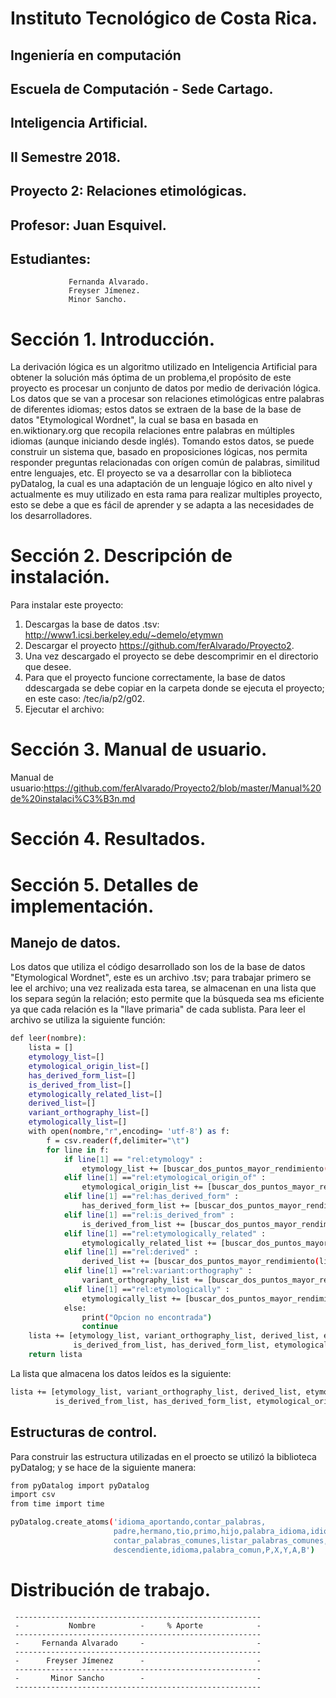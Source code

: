 # Instituto Tecnológico de Costa Rica.
## Ingeniería en computación
## Escuela de Computación - Sede Cartago.
## Inteligencia Artificial.
## II Semestre 2018.
## Proyecto 2: Relaciones etimológicas.
## Profesor: Juan Esquivel.
## Estudiantes: 
                 Fernanda Alvarado.
                 Freyser Jímenez.
                 Minor Sancho.

# Sección 1. Introducción.
La derivación lógica es un algoritmo utilizado en Inteligencia Artificial para obtener la solución más óptima de un problema,el propósito de este proyecto es procesar un conjunto de datos por medio de derivación lógica. 
Los datos que se van a procesar son relaciones etimológicas entre palabras de diferentes idiomas; estos datos se extraen de la base de la base de datos "Etymological Wordnet", la cual se basa en  basada en en.wiktionary.org que recopila relaciones entre palabras en múltiples idiomas (aunque iniciando desde inglés). Tomando estos datos, se puede construir un sistema que, basado en proposiciones lógicas, nos permita responder preguntas relacionadas con orígen común de palabras, similitud entre lenguajes, etc. El proyecto se va a desarrollar con la biblioteca pyDatalog, la cual es una adaptación de un lenguaje lógico en alto nivel y actualmente es muy utilizado en esta rama para realizar multiples proyecto, esto se debe a que es fácil de aprender y se adapta a las necesidades de los desarrolladores.
# Sección 2. Descripción de instalación.
Para instalar este proyecto:
1. Descargas la base de datos .tsv: http://www1.icsi.berkeley.edu/~demelo/etymwn
2. Descargar el proyecto https://github.com/ferAlvarado/Proyecto2.
3. Una vez descargado el proyecto se debe descomprimir en el directorio que desee.
4. Para que el proyecto funcione correctamente, la base de datos ddescargada se debe copiar en la carpeta donde se ejecuta el proyecto; en este caso: /tec/ia/p2/g02.
5. Ejecutar el archivo: 
# Sección 3. Manual de usuario.
Manual de usuario:https://github.com/ferAlvarado/Proyecto2/blob/master/Manual%20de%20instalaci%C3%B3n.md
# Sección 4. Resultados.
# Sección 5. Detalles de implementación.
## Manejo de datos.
Los datos que utiliza el código desarrollado son los de la base de datos "Etymological Wordnet", este es un archivo .tsv; para trabajar primero se lee el archivo; una vez realizada esta tarea, se almacenan en una lista que los separa según la relación; esto permite que la búsqueda sea ms eficiente ya que cada relación es la "llave primaria" de cada sublista. 
Para leer el archivo se utiliza la siguiente función:
```sh
def leer(nombre):
    lista = []
    etymology_list=[]
    etymological_origin_list=[]
    has_derived_form_list=[]
    is_derived_from_list=[]
    etymologically_related_list=[]
    derived_list=[]
    variant_orthography_list=[]
    etymologically_list=[]
    with open(nombre,"r",encoding= 'utf-8') as f:
        f = csv.reader(f,delimiter="\t")
        for line in f:
            if line[1] == "rel:etymology" :
                etymology_list += [buscar_dos_puntos_mayor_rendimiento(line)]
            elif line[1] =="rel:etymological_origin_of" :
                etymological_origin_list += [buscar_dos_puntos_mayor_rendimiento(line)]
            elif line[1] =="rel:has_derived_form" :
                has_derived_form_list += [buscar_dos_puntos_mayor_rendimiento(line)]
            elif line[1] =="rel:is_derived_from" :
                is_derived_from_list += [buscar_dos_puntos_mayor_rendimiento(line)]
            elif line[1] =="rel:etymologically_related" :
                etymologically_related_list += [buscar_dos_puntos_mayor_rendimiento(line)]
            elif line[1] =="rel:derived" :
                derived_list += [buscar_dos_puntos_mayor_rendimiento(line)]
            elif line[1] =="rel:variant:orthography" :
                variant_orthography_list += [buscar_dos_puntos_mayor_rendimiento(line)]
            elif line[1] =="rel:etymologically" :
                etymologically_list += [buscar_dos_puntos_mayor_rendimiento(line)]
            else:
                print("Opcion no encontrada")
                continue
    lista += [etymology_list, variant_orthography_list, derived_list, etymologically_related_list,
              is_derived_from_list, has_derived_form_list, etymological_origin_list,etymologically_list]
    return lista
```
La lista que almacena los datos leídos es la siguiente:
```sh
lista += [etymology_list, variant_orthography_list, derived_list, etymologically_related_list,
          is_derived_from_list, has_derived_form_list, etymological_origin_list,etymologically_list]
```
## Estructuras de control.
Para construir las estructura utilizadas en el proecto se utilizó la biblioteca pyDatalog; y se hace de la siguiente manera:
```sh
from pyDatalog import pyDatalog
import csv
from time import time

pyDatalog.create_atoms('idioma_aportando,contar_palabras,
                       padre,hermano,tio,primo,hijo,palabra_idioma,idioma_palabra,
                       contar_palabras_comunes,listar_palabras_comunes,ancestro,
                       descendiente,idioma,palabra_comun,P,X,Y,A,B')
```                      

# Distribución de trabajo.
     -------------------------------------------------------
     -           Nombre          -     % Aporte            -
     -------------------------------------------------------
     -     Fernanda Alvarado     -                         -
     -------------------------------------------------------
     -      Freyser Jímenez      -                         -
     -------------------------------------------------------
     -       Minor Sancho        -                         -
     -------------------------------------------------------
